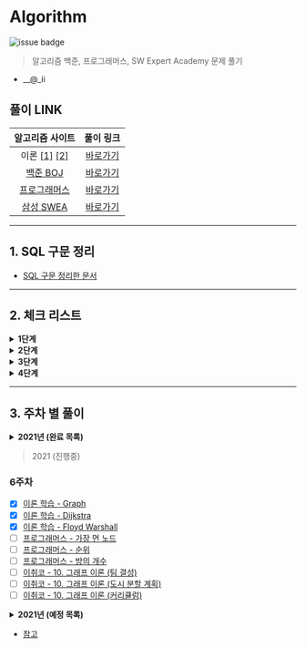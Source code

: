 # Algorithm

![issue badge](https://img.shields.io/badge/Python-3.7.6-blue) 

> 알고리즘 백준, 프로그래머스, SW Expert Academy 문제 풀기

- __@_ii

## 풀이 LINK
|알고리즘 사이트|풀이 링크|
|:---:|:---:|
|이론 [[1]](https://book.naver.com/bookdb/book_detail.nhn?bid=16406247) [[2]](https://book.naver.com/bookdb/book_detail.nhn?bid=16439154)|[바로가기](https://github.com/seu0313/Algorithm/tree/master/중요%20이론)|
|[백준 BOJ](https://www.acmicpc.net)|[바로가기](https://github.com/seu0313/Algorithm/tree/master/BOJ)|
|[프로그래머스](https://programmers.co.kr/learn/challenges)|[바로가기](https://github.com/seu0313/Algorithm/tree/master/Programmers)|
|[삼성 SWEA](https://swexpertacademy.com/main/main.do)|[바로가기](https://github.com/seu0313/Algorithm/tree/master/SWEA)|

---

## 1. SQL 구문 정리
- [SQL 구문 정리한 문서](https://github.com/seu0313/Algorithm/tree/master/중요%20이론/SQL)

---

## 2. 체크 리스트

<details>
    <summary><b>1단계</b></summary>

- [x] 배열 (Array)
- [x] 연결 리스트 (Linked List)
- [x] 스택, 큐, 덱 (Stack / Queue / Deque)
- [x] BFS / DFS
- [x] 재귀 (Recursion)
- [x] 백트래킹 (Backtracking)
- [x] 정렬 (Sort)
- [x] 순열, 조합 (Permutation / Combination)
- [x] 시뮬레이션 (Simulation)
- [x] 동적 계획법 (Dynamic Programming: DP)
- [x] 그리디 (Greedy)
- [x] 그래프 (Graph)

</details>

<details>
    <summary><b>2단계</b></summary>

- [x] 다익스트라 (Dijkstra)
- [x] 이진 트리 (Binary Tree)
- [ ] Parametric Search
- [x] 이진 검색 트리 (Binary Search Tree)
- [ ] 해시 (Hash)
- [ ] 0-1 BFS
- [ ] Prefix Sum
- [x] 힙 (Heap)
- [ ] 투 포인트
- [ ] 기초 수학
- [ ] Trie
- [ ] 위상 정렬
- [ ] 최소 신장 트리 (Minimum Spanning Tree)
- [ ] Kruskal
- [ ] Prim
- [x] Floyd Warshall
- [ ] Meet in the Middle
- [ ] Union Find
- [ ] Tree DP

</details>

<details>
    <summary><b>3단계</b></summary>

- [ ] LCA
- [ ] 단절점, 단절선
- [ ] Bitmask DP
- [ ] KMP
- [ ] 기초 기하
- [ ] Monotone Stack
- [ ] 이분 매칭
- [ ] SCC
- [ ] 2-SAT
- [ ] Bellman Ford

</details>

<details>
    <summary><b>4단계</b></summary>

- [ ] 라빈 카프
- [ ] 정수론
- [ ] Segment Tree
- [ ] DP 최적화
- [ ] 아호 코라식
- [ ] HLD
- [ ] Centroid
- [ ] Sqrt Decomposition
- [ ] Hungarian
- [ ] ...

</details>

---

## 3. 주차 별 풀이
<details>
    <summary><b>2021년 (완료 목록)</b></summary>

### 1주차
* [x] [이론 학습 - Array](https://wayhome25.github.io/cs/2017/04/17/cs-18-1/)
* [x] [이론 학습 - Linked List](https://wayhome25.github.io/cs/2017/04/17/cs-19/)
* [x] [이론 학습 - Stack](https://gmlwjd9405.github.io/2018/08/03/data-structure-stack.html)
* [x] [이론 학습 - Queue, Deque](https://gmlwjd9405.github.io/2018/08/02/data-structure-queue.html)
* [x] [프로그래머스 - 기능개발](https://programmers.co.kr/learn/courses/30/lessons/42586)
* [x] [프로그래머스 - 다리를 지나는 트럭](https://programmers.co.kr/learn/courses/30/lessons/42583)
* [x] [프로그래머스 - 프린터](https://programmers.co.kr/learn/courses/30/lessons/42587)

### 2주차
* [x] [이론 학습 - DFS](https://gmlwjd9405.github.io/2018/08/14/algorithm-dfs.html)
* [x] [이론 학습 - BFS](https://gmlwjd9405.github.io/2018/08/15/algorithm-bfs.html)
* [x] [이론 학습 - Recursion](http://10bun.tv/beginner/episode-4/#%ED%95%B5%EC%8B%AC-%EA%B0%95%EC%9D%98)
* [x] [이론 학습 - Backtracking](https://idea-sketch.tistory.com/29)
* [x] [프로그래머스 - 타겟 넘버](https://programmers.co.kr/learn/courses/30/lessons/43165)
* [x] [프로그래머스 - 네트워크](https://programmers.co.kr/learn/courses/30/lessons/43162)
* [x] [프로그래머스 - 단어 변환](https://programmers.co.kr/learn/courses/30/lessons/43163)
* [x] [프로그래머스 - 여행 경로](https://programmers.co.kr/learn/courses/30/lessons/43164)
* [x] [이취코 - 3. 그리디 (큰 수의 법칙)]()
* [x] [이취코 - 3. 그리디 (숫자 카드 게임)]()
* [x] [이취코 - 3. 그리디 (1이 될 때까지)]()
* [x] [이취코 - 4. 구현 (왕실의 나이트)]()
* [x] [이취코 - 4. 구현 (게임 개발)]()
* [x] [이취코 - 5. DFS/BFS (음료수 얼려 먹기)]()
* [x] [이취코 - 5. DFS/BFS (미로 탈출)]()

### 3주차
* [x] [이론 학습 - Permutaion / Combination](https://coding-factory.tistory.com/606)
* [x] [이론 학습 - Sort](https://www.toptal.com/developers/sorting-algorithms)
* [x] [프로그래머스 - 가장 큰 수](https://programmers.co.kr/learn/courses/30/lessons/42746)
* [x] [프로그래머스 - H-Index](https://programmers.co.kr/learn/courses/30/lessons/42747)
* [x] [이취코 - 6. 정렬 (위에서 아래로)]()
* [x] [이취코 - 6. 정렬 (성적이 낮은 순서로 학생 출력하기)]()
* [x] [이취코 - 6. 정렬 (두 배열의 원소 교체)]()
* [x] [이취코 - 7. 이진 탐색 (부품 찾기)]()
* [x] [이취코 - 7. 이진 탐색 (떡볶이 떡 만들기)]()

### 4주차
* [x] [이론 학습 - Dynamic Programming](https://galid1.tistory.com/507)
* [x] [프로그래머스 - N으로 표현](https://programmers.co.kr/learn/courses/30/lessons/42895)
* [ ] [프로그래머스 - 정수 삼각형](https://programmers.co.kr/learn/courses/30/lessons/43105)
* [ ] [프로그래머스 - 등굣길](https://programmers.co.kr/learn/courses/30/lessons/42898)
* [ ] [프로그래머스 - 도둑질](https://programmers.co.kr/learn/courses/30/lessons/42897)
* [x] [이취코 - 8. DP (1로 만들기)]()
* [x] [이취코 - 8. DP (개미 전사)]()
* [x] [이취코 - 8. DP (바닥 공사)]()
* [x] [이취코 - 8. DP (효율적인 화폐 구성)]()

### 5주차
* [x] [이론 학습 - Greedy](https://ujink.tistory.com/10)
* [x] [프로그래머스 - 조이스틱](https://programmers.co.kr/learn/courses/30/lessons/42860)
* [x] [프로그래머스 - 큰 수 만들기](https://programmers.co.kr/learn/courses/30/lessons/42883)
* [x] [프로그래머스 - 구명보트](https://programmers.co.kr/learn/courses/30/lessons/42885)
* [ ] [프로그래머스 - 섬 연결하기](https://programmers.co.kr/learn/courses/30/lessons/42861)
* [ ] [프로그래머스 - 단속카메라](https://programmers.co.kr/learn/courses/30/lessons/42884)
* [ ] [이취코 - 9. 최단 경로 (미래 도시)]()
* [ ] [이취코 - 9. 최단 경로 (전보)]()

</details>

> 2021 (진행중)

### 6주차
* [x] [이론 학습 - Graph](https://gmlwjd9405.github.io/2018/08/13/data-structure-graph.html)
* [x] [이론 학습 - Dijkstra]()
* [x] [이론 학습 - Floyd Warshall]()
* [ ] [프로그래머스 - 가장 먼 노드](https://programmers.co.kr/learn/courses/30/lessons/49189)
* [ ] [프로그래머스 - 순위](https://programmers.co.kr/learn/courses/30/lessons/49191)
* [ ] [프로그래머스 - 방의 개수](https://programmers.co.kr/learn/courses/30/lessons/49190)
* [ ] [이취코 - 10. 그래프 이론 (팀 결성)]()
* [ ] [이취코 - 10. 그래프 이론 (도시 분할 계획)]()
* [ ] [이취코 - 10. 그래프 이론 (커리큘럼)]()

<details>
    <summary><b>2021년 (예정 목록)</b></summary>

### 7주차 (`이취코 기출 풀이 시작`)
* [x] [이론 학습 - Binary Tree]()
* [x] [이론 학습 - Binary Search Tree]()
* [ ] [프로그래머스 - 입국심사](https://programmers.co.kr/learn/courses/30/lessons/43238)
* [ ] [프로그래머스 - 징검다리](https://programmers.co.kr/learn/courses/30/lessons/43236)
* [ ] [이취코 기출 - 11. 그리디 ()]()
* [ ] [이취코 기출 - 11. 그리디 ()]()
* [ ] [이취코 기출 - 11. 그리디 ()]()
* [ ] [이취코 기출 - 11. 그리디 ()]()
* [ ] [이취코 기출 - 11. 그리디 ()]()
* [ ] [이취코 기출 - 11. 그리디 ()]()

### 8주차
* [ ] [이론 학습 - Hash]()
* [ ] [프로그래머스 - 전화번호 목록](https://programmers.co.kr/learn/courses/30/lessons/42577)
* [ ] [프로그래머스 - 위장](https://programmers.co.kr/learn/courses/30/lessons/42578)
* [ ] [프로그래머스 - 베스트앨범](https://programmers.co.kr/learn/courses/30/lessons/42579)
* [ ] [이취코 기출 - 12. 구현 ()]()
* [ ] [이취코 기출 - 12. 구현 ()]()
* [ ] [이취코 기출 - 12. 구현 ()]()
* [ ] [이취코 기출 - 12. 구현 ()]()
* [ ] [이취코 기출 - 12. 구현 ()]()
* [ ] [이취코 기출 - 12. 구현 ()]()
* [ ] [이취코 기출 - 12. 구현 ()]()
* [ ] [이취코 기출 - 12. 구현 ()]()

### 9주차
* [x] [이론 학습 - Heap](https://gmlwjd9405.github.io/2018/05/10/data-structure-heap.html)
* [ ] [프로그래머스 - 더 맵게](https://programmers.co.kr/learn/courses/30/lessons/42626)
* [ ] [프로그래머스 - 디스크 컨트롤러](https://programmers.co.kr/learn/courses/30/lessons/42627)
* [ ] [프로그래머스 - 이중 우선순위 큐](https://programmers.co.kr/learn/courses/30/lessons/42628)
* [ ] [이취코 기출 - 13. DFS/BFS ()]()
* [ ] [이취코 기출 - 13. DFS/BFS ()]()
* [ ] [이취코 기출 - 13. DFS/BFS ()]()
* [ ] [이취코 기출 - 13. DFS/BFS ()]()
* [ ] [이취코 기출 - 13. DFS/BFS ()]()
* [ ] [이취코 기출 - 13. DFS/BFS ()]()
* [ ] [이취코 기출 - 13. DFS/BFS ()]()
* [ ] [이취코 기출 - 13. DFS/BFS ()]()

### 10주차
* [x] [이론 학습 - Exhaustive Search (완전탐색)]()
* [ ] [프로그래머스 - 소수 찾기](https://programmers.co.kr/learn/courses/30/lessons/42839)
* [ ] [프로그래머스 - 카펫](https://programmers.co.kr/learn/courses/30/lessons/42842)
* [ ] [이론 학습 - Two Point]()
* [ ] [이론 학습 - Trie]()
* [ ] [이취코 기출 - 14. 정렬 ()]()
* [ ] [이취코 기출 - 14. 정렬 ()]()
* [ ] [이취코 기출 - 14. 정렬 ()]()
* [ ] [이취코 기출 - 14. 정렬 ()]()

### 11주차
* [ ] [이론 학습 - Minimum Spanning Tree](https://gmlwjd9405.github.io/2018/08/28/algorithm-mst.html)
* [ ] [이론 학습 - Kruskal](https://gmlwjd9405.github.io/2018/08/29/algorithm-kruskal-mst.html)
* [ ] [이론 학습 - Prim](https://gmlwjd9405.github.io/2018/08/30/algorithm-prim-mst.html)
* [ ] [이취코 기출 - 15. 이진 탐색 ()]()
* [ ] [이취코 기출 - 15. 이진 탐색 ()]()
* [ ] [이취코 기출 - 15. 이진 탐색 ()]()
* [ ] [이취코 기출 - 15. 이진 탐색 ()]()

### 12주차
* [ ] [이론 학습 - Bellman Ford]()
* [ ] [이취코 기출 - 16. DP ()]()
* [ ] [이취코 기출 - 16. DP ()]()
* [ ] [이취코 기출 - 16. DP ()]()
* [ ] [이취코 기출 - 16. DP ()]()
* [ ] [이취코 기출 - 16. DP ()]()
* [ ] [이취코 기출 - 16. DP ()]()

### 13주차
* [ ] [이론 학습 - Union Find]()
* [ ] [이론 학습 - Tree DP]()
* [ ] [이취코 기출 - 17. 최단 경로 ()]()
* [ ] [이취코 기출 - 17. 최단 경로 ()]()
* [ ] [이취코 기출 - 17. 최단 경로 ()]()
* [ ] [이취코 기출 - 17. 최단 경로 ()]()

### 14주차
* [ ] [이론 학습 - Bit]()
* [ ] [이론 학습 - Bitmask]()
* [ ] [이취코 기출 - 18. 그래프 ()]()
* [ ] [이취코 기출 - 18. 그래프 ()]()
* [ ] [이취코 기출 - 18. 그래프 ()]()
* [ ] [이취코 기출 - 18. 그래프 ()]()
* [ ] [이취코 기출 - 18. 그래프 ()]()

### 15주차 `이후..`
* [ ] [이취코 기출 - 19. 2020 상반기 삼성전자 ()]()
* [ ] [이취코 기출 - 19. 2020 상반기 삼성전자 ()]()
* [ ] [이취코 기출 - 19. 2020 상반기 삼성전자 ()]()
* [ ] [이취코 기출 - 19. 2020 상반기 삼성전자 ()]()
* [ ] [이취코 기출 - 20. 카카오 ()]()
* [ ] [이취코 기출 - 20. 카카오 ()]()
* [ ] [이취코 기출 - 20. 카카오 ()]()
* [ ] [이취코 기출 - 20. 카카오 ()]()
* [ ] [이취코 기출 - 20. 카카오 ()]()
* [ ] [이취코 기출 - 20. 카카오 ()]()
* [ ] [이취코 기출 - 20. 카카오 ()]()
* [ ] [이취코 기출 - 20. 카카오 ()]()
* [ ] [이취코 기출 - 20. 카카오 ()]()
* [ ] [이취코 기출 - 21. 삼성전자 ()]()
* [ ] [이취코 기출 - 21. 삼성전자 ()]()
* [ ] [이취코 기출 - 21. 삼성전자 ()]()
* [ ] [이취코 기출 - 21. 삼성전자 ()]()
* [ ] [이취코 기출 - 21. 삼성전자 ()]()
* [ ] [이취코 기출 - 21. 삼성전자 ()]()
* [ ] [이취코 기출 - 21. 삼성전자 ()]()
* [ ] [이취코 기출 - 21. 삼성전자 ()]()
* [ ] [이취코 기출 - 21. 삼성전자 ()]()

</details>

- [참고](https://gmlwjd9405.github.io/2017/10/01/basic-concepts-of-development-algorithm.html)